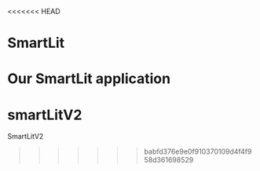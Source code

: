 <<<<<<< HEAD
# SmartLit
Our SmartLit application
=======
# smartLitV2
SmartLitV2
>>>>>>> babfd376e9e0f910370109d4f4f958d361698529
